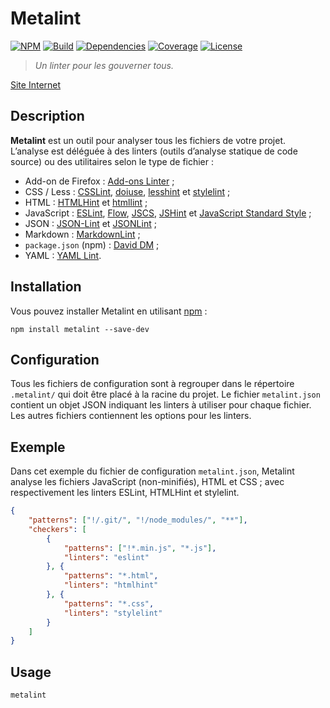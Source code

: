 # Metalint

[![NPM][img-npm]][link-npm]
[![Build][img-build]][link-build]
[![Dependencies][img-dependencies]][link-dependencies]
[![Coverage][img-coverage]][link-coverage]
[![License][img-license]][link-license]

> *Un linter pour les gouverner tous.*

[Site Internet](https://regseb.github.io/metalint/)

## Description

**Metalint** est un outil pour analyser tous les fichiers de votre projet.
L’analyse est déléguée à des linters (outils d’analyse statique de code source)
ou des utilitaires selon le type de fichier :

- Add-on de Firefox :
  [Add-ons
   Linter](https://regseb.github.io/metalint/user/linters/addons-linter/) ;
- CSS / Less :
  [CSSLint](https://regseb.github.io/metalint/user/linters/csslint/),
  [doiuse](https://regseb.github.io/metalint/user/linters/doiuse/),
  [lesshint](https://regseb.github.io/metalint/user/linters/lesshint/) et
  [stylelint](https://regseb.github.io/metalint/user/linters/stylelint/) ;
- HTML : [HTMLHint](https://regseb.github.io/metalint/user/linters/htmlhint/) et
  [htmllint](https://regseb.github.io/metalint/user/linters/htmllint/) ;
- JavaScript : [ESLint](https://regseb.github.io/metalint/user/linters/eslint/),
  [Flow](https://regseb.github.io/metalint/user/linters/flow-bin/),
  [JSCS](https://regseb.github.io/metalint/user/linters/jscs/),
  [JSHint](https://regseb.github.io/metalint/user/linters/jshint/) et
  [JavaScript Standard
   Style](https://regseb.github.io/metalint/user/linters/standard) ;
- JSON : [JSON-Lint](https://regseb.github.io/metalint/user/linters/json-lint/)
  et [JSONLint](https://regseb.github.io/metalint/user/linters/jsonlint/) ;
- Markdown :
  [MarkdownLint](https://regseb.github.io/metalint/user/linters/markdownlint/) ;
- `package.json` (npm) :
  [David DM](https://regseb.github.io/metalint/user/linters/david/) ;
- YAML : [YAML Lint](https://regseb.github.io/metalint/user/linters/yaml-lint).

## Installation

Vous pouvez installer Metalint en utilisant
[npm](https://www.npmjs.com/package/metalint) :

```shell
npm install metalint --save-dev
```

## Configuration

Tous les fichiers de configuration sont à regrouper dans le répertoire
`.metalint/` qui doit être placé à la racine du projet. Le fichier
`metalint.json` contient un objet JSON indiquant les linters à utiliser pour
chaque fichier. Les autres fichiers contiennent les options pour les linters.

## Exemple

Dans cet exemple du fichier de configuration `metalint.json`, Metalint analyse
les fichiers JavaScript (non-minifiés), HTML et CSS ; avec respectivement les
linters ESLint, HTMLHint et stylelint.

```JSON
{
    "patterns": ["!/.git/", "!/node_modules/", "**"],
    "checkers": [
        {
            "patterns": ["!*.min.js", "*.js"],
            "linters": "eslint"
        }, {
            "patterns": "*.html",
            "linters": "htmlhint"
        }, {
            "patterns": "*.css",
            "linters": "stylelint"
        }
    ]
}
```

## Usage

```shell
metalint
```

[img-npm]:https://img.shields.io/npm/v/metalint.svg
[img-build]:https://img.shields.io/travis/regseb/metalint.svg
[img-dependencies]:https://img.shields.io/david/regseb/metalint.svg
[img-coverage]:https://img.shields.io/coveralls/regseb/metalint.svg
[img-license]:https://img.shields.io/badge/license-EUPL-blue.svg

[link-npm]:https://www.npmjs.com/package/metalint
[link-build]:https://travis-ci.org/regseb/metalint
[link-dependencies]:https://david-dm.org/regseb/metalint
[link-coverage]:https://coveralls.io/github/regseb/metalint
[link-license]:https://joinup.ec.europa.eu/collection/eupl/eupl-text-11-12
               "Licence publique de l’Union européenne"
